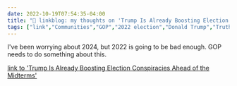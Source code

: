 ```yaml
---
date: 2022-10-19T07:54:35-04:00
title: "🔗 linkblog: my thoughts on 'Trump Is Already Boosting Election Conspiracies Ahead of the Midterms'"
tags: ["link","Communities","GOP","2022 election","Donald Trump","Truth Social"]
---
```

I've been worrying about 2024, but 2022 is going to be bad enough. GOP needs to do something about this.
 

[link to 'Trump Is Already Boosting Election Conspiracies Ahead of the Midterms'](https://www.vice.com/en/article/5d3jgn/trump-election-conspiracy-midterms)
